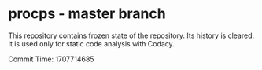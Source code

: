 # procps - master branch

This repository contains frozen state of the repository.
Its history is cleared. It is used only for static code
analysis with Codacy.

Commit Time: 1707714685